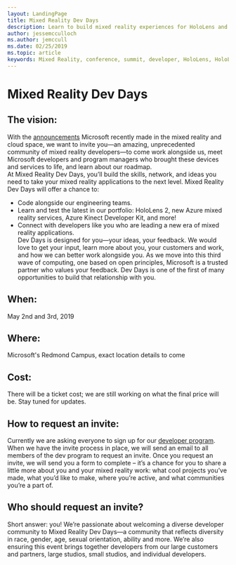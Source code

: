 ```yaml
---
layout: LandingPage
title: Mixed Reality Dev Days
description: Learn to build mixed reality experiences for HoloLens and immersive headsets.
author: jessemcculloch 
ms.author: jemccull
ms.date: 02/25/2019
ms.topic: article
keywords: Mixed Reality, conference, summit, developer, HoloLens, HoloLens 2, Kinect
---
```


# Mixed Reality Dev Days

## The vision:  
With the [announcements](https://blogs.microsoft.com/blog/2019/02/24/microsoft-at-mwc-barcelona-introducing-microsoft-hololens-2/) Microsoft recently made in the mixed reality and cloud space, we want to invite you—an amazing, unprecedented community of mixed reality developers—to come work alongside us, meet Microsoft developers and program managers who brought these devices and services to life, and learn about our roadmap. </br>
At Mixed Reality Dev Days, you’ll build the skills, network, and ideas you need to take your mixed reality applications to the next level. Mixed Reality Dev Days will offer a chance to: 
* Code alongside our engineering teams.
* Learn and test the latest in our portfolio: HoloLens 2, new Azure mixed reality services, Azure Kinect Developer Kit, and more! 
* Connect with developers like you who are leading a new era of mixed reality applications. </br>
Dev Days is designed for you—your ideas, your feedback. We would love to get your input, learn more about you, your customers and work, and how we can better work alongside you. As we move into this third wave of computing, one based on open principles, Microsoft is a trusted partner who values your feedback. Dev Days is one of the first of many opportunities to build that relationship with you.

## When: 
May 2nd and 3rd, 2019
</br>
## Where: 
Microsoft's Redmond Campus, exact location details to come
</br>
## Cost: 
There will be a ticket cost; we are still working on what the final price will be. Stay tuned for updates. 
</br>
## How to request an invite:  
Currently we are asking everyone to sign up for our [developer program](https://aka.ms/IWantMR). When we have the invite process in place, we will send an email to all members of the dev program to request an invite. Once you request an invite, we will send you a form to complete – it’s a chance for you to share a little more about you and your mixed reality work: what cool projects you’ve made, what you’d like to make, where you’re active, and what communities you’re a part of.
</br>
## Who should request an invite?  
Short answer: you! We’re passionate about welcoming a diverse developer community to Mixed Reality Dev Days—a community that reflects diversity in race, gender, age, sexual orientation, ability and more. We’re also ensuring this event brings together developers from our large customers and partners, large studios, small studios, and individual developers. 



<!-- 
<ul id="cardtypes-W" class="cardsW panelContent" style="display: flex; margin-top: 0px;">
<li>
                                    <div class="cardSize">
                                        <div class="cardPadding">
                                            <div class="card">
                                                <div class="cardImageOuter">
                                                    <div class="cardImage">
                                                        <img src="images/open.jpg" alt="#Open">
                                                    </div>
                                                </div>
                                                <div class="cardText">
                                                    <h1 class="x-hidden-focus">#Open</h1>
                                                  <p>Join us for our first Mixed Reality Dev Days where we are opening the doors and welcoming you to the #Open </p>
                                                </div>
                                            </div>
                                        </div>
                                    </div>
</li>
</ul>

<br>

<ul id="cardtypes-W" class="cardsW panelContent" style="display: flex; margin-top: 0px;">
                            <li>
                              <a href="mixed-reality.md" title="What is mixed reality?" data-linktype="absolute-path">
                                    <div class="cardSize">
                                        <div class="cardPadding">
                                            <div class="card">
                                                <div class="cardImageOuter">
                                                    <div class="cardImage">
                                                        <img src="images/GetStartedIcon.png" alt="Fundamentals icon">
                                                    </div>
                                                </div>
                                                <div class="cardText">
                                                    <h3 class="x-hidden-focus">Fundamentals</h3>
                                                  <p>Get started with mixed reality key concepts, core building blocks, and app paradigms.</p>
                                                </div>
                                            </div>
                                        </div>
                                    </div>
                            </li>
                            <li>
                              <a href="academy.md" title="Academy landing" data-linktype="absolute-path">
                                    <div class="cardSize">
                                        <div class="cardPadding">
                                            <div class="card">
                                                <div class="cardImageOuter">
                                                    <div class="cardImage">
                                                        <img src="images/AcademyIcon.png" alt="Academy icon">
                                                    </div>
                                                </div>
                                                <div class="cardText">
                                                    <h3 class="x-hidden-focus">Academy</h3>
                                                  <p>See code examples, do a coding tutorial and watch guest lectures.</p>
                                                </div>
                                            </div>
                                        </div>
                                    </div>
                            </li>
                            <li>
                                  <a href="design.md" title="Design landing" data-linktype="absolute-path">
                                    <div class="cardSize">
                                        <div class="cardPadding">
                                            <div class="card">
                                                <div class="cardImageOuter">
                                                    <div class="cardImage">
                                                        <img src="images/DesignIcon.png" alt="Design icon">
                                                    </div>
                                                </div>
                                                <div class="cardText">
                                                    <h3>Design</h3>
                                                    <p>Get design guidance, build user interface and learn interaction and input.</p>
                                                </div>
                                            </div>
                                        </div>
                                    </div>
                               </a>
                            </li>
                            <li>
                             <a href="development.md" title="Development landing" data-linktype="absolute-path">
                              <div class="cardSize">
                                  <div class="cardPadding">
                                      <div class="card">
                                          <div class="cardImageOuter">
                                              <div class="cardImage">
                                                  <img src="images/DevelopIcon.png" alt="Development icon">
                                              </div>
                                          </div>
                                          <div class="cardText">
                                              <h3>Development</h3>
                                              <p>Get development guides, learn the technology and understand the science.</p>
                                          </div>
                                      </div>
                                  </div>
                              </div>
                            </li>
 </ul>


<h2>Resources</h2>

<ul id="cardtypes-W" class="cardsW panelContent" style="display: flex; margin-top: 0px;">
                            <li>
                              <a href="open-source-projects.md" title="Open source projects" data-linktype="absolute-path">
                                    <div class="cardSize">
                                        <div class="cardPadding">
                                            <div class="card">
                                                <div class="cardImageOuter">
                                                    <div class="cardImage">
                                                        <img src="images/OpenSource_LunarModule.png" alt="OpenSource LunarModule image">
                                                    </div>
                                                </div>
                                                <div class="cardText">
                                                    <h3 class="x-hidden-focus">Open source projects</h3>
                                                  <p>These open source projects, sample apps, and toolkits should help you accelerate development of applications targeting Microsoft HoloLens and Windows Mixed Reality immersive headsets. Leverage anything you find here and please contribute back as you learn - our whole community will benefit!</p>
                                                </div>
                                            </div>
                                        </div>
                                    </div>
                            </li>
                            <li>
                                  <a href="https://docs.microsoft.com/windows/mixed-reality/enthusiast-guide/" target="_blank" title="Enthusiast's Guide" data-linktype="absolute-path">
                                    <div class="cardSize">
                                        <div class="cardPadding">
                                            <div class="card">
                                                <div class="cardImageOuter">
                                                    <div class="cardImage">
                                                        <img src="images/EnthusiastsGuide_Cliffhouse.png" alt="Enthusiast's Guide image">
                                                    </div>
                                                </div>
                                                <div class="cardText">
                                                    <h3>Immersive headset Enthusiast's Guide</h3>
                                                    <p>We know you might be looking to dive deeper on Windows Mixed Reality and learn how to get the most of your new headset and motion controllers, so we created the Enthusiast's Guide to provide you with exclusive information and answer the top questions people have about Windows Mixed Reality before and after they buy.</p>
                                                </div>
                                            </div>
                                        </div>
                                    </div>
                               </a>
                            </li>
</ul>

>[!IMPORTANT]
>All Windows Mixed Reality development materials are provided on this site for your reference only. Your app, its usage, and its effect on end users is your sole responsibility as the app developer, including ensuring that your app does not cause discomfort, injury or any other harm to an end user, and including appropriate warnings and disclaimers. You need to at all times take the appropriate steps in the development and publishing of your app to ensure that your app is safe and you meet all obligations in your [App Developer Agreement with Microsoft](https://docs.microsoft.com/legal/windows/agreements/app-developer-agreement). 
 -->